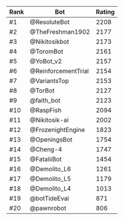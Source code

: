 Rank|Bot|Rating
---|---|---
#1|@ResoluteBot|2208
#2|@TheFreshman1902|2177
#3|@Nikitosikbot|2173
#4|@ToromBot|2161
#5|@YoBot_v2|2157
#6|@ReinforcementTrial|2154
#7|@VariantsTop|2153
#8|@TorBot|2127
#9|@faith_bot|2123
#10|@RaspFish|2094
#11|@Nikitosik-ai|2002
#12|@FrozenightEngine|1823
#13|@OpeningsBot|1754
#14|@Cheng-4|1747
#15|@FataliiBot|1454
#16|@Demolito_L6|1261
#17|@Demolito_L5|1179
#18|@Demolito_L4|1013
#19|@botTideEval|871
#20|@pawnrobot|806
